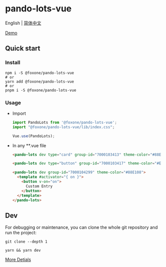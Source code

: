 # pando-lots-vue

English | [简体中文](./README.zh-CN.md)

[Demo](https://fox-one.github.io/pando-lots-vue/)

## Quick start
### Install
```shell
npm i -S @foxone/pando-lots-vue
# or
yarn add @foxone/pando-lots-vue
# or
pnpm i -S @foxone/pando-lots-vue
```

### Usage
- Import
  ```js
  import PandoLots from '@foxone/pando-lots-vue';
  import "@foxone/pando-lots-vue/lib/index.css";

  Vue.use(PandoLots);
  ```

- In any **.vue file

  ```html
  <pando-lots dev type="card" group-id="7000103413" theme-color="#88E108" @error="handleError" />
  
  <pando-lots dev type="button" group-id="7000103417" theme-color="#EE4596" @error="handleError" />

  <pando-lots dev group-id="7000104299" theme-color="#88E108">
    <template #activator="{ on }">
      <button v-on="on">
        Custom Entry
      </button>
    </template>
  </pando-lots>
  ```

## Dev
For debugging or maintenance, you can clone the whole git repository and run the project:

```shell
git clone --depth 1

yarn && yarn dev
```

[More Detials](./DEV.md)
